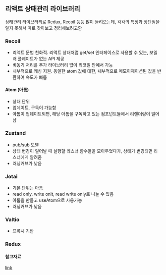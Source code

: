 ## 리액트 상태관리 라이브러리

상태관리 라이브러리로 Redux, Recoil 등등 많이 들려오는데, 각각의 특징과 장단점을 알지 못해서
따로 찾아보고 정리해보려고함

### Recoil

- 리액트 문법 친화적. 리액트 상태처럼 get/set 인터페이스로 사용할 수 있는, 보일러 플레이트가 없는 API 제공
- 비동기 처리를 추가 라이브러리 없이 리코일 안에서 가능
- 내부적으로 캐싱 지원. 동일한 atom 값에 대한, 내부적으로 메모이제이션된 값을 반환하여 속도가 빠름

#### Atom (아톰)

- 상태 단위
- 업데이트, 구독이 가능함
- 아톰이 업데이트되면, 해당 아톰을 구독하고 있는 컴포넌트들에서 리렌더링이 일어남

### Zustand

- pub/sub 모델
- 상태 변경이 일어날 때 실행할 리스너 함수들을 모아두었다가, 상태가 변경되면 리스너에게 알려줌
- 러닝커브가 낮음

### Jotai

- 기본 단위는 아톰
- read only, write onlt, read write only로 나눌 수 있음
- 아톰을 만들고 useAtom으로 사용가능
- 러닝커브가 낮음

### Valtio

- 프록시 기반

### Redux

#### 참고자료

[link](https://yozm.wishket.com/magazine/detail/2233/)
